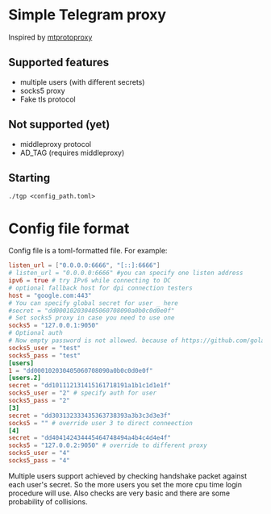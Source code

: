 # Simple Telegram proxy #

Inspired by [mtprotoproxy](https://github.com/alexbers/mtprotoproxy)

## Supported features ##
- multiple users (with different secrets)
- socks5 proxy
- Fake tls protocol

## Not supported (yet) ##

- middleproxy protocol
- AD_TAG (requires middleproxy)

## Starting ##

`./tgp <config_path.toml>`

# Config file format
Config file is a toml-formatted file. For example:
```toml
listen_url = ["0.0.0.0:6666", "[::]:6666"]
# listen_url = "0.0.0.0:6666" #you can specify one listen address
ipv6 = true # try IPv6 while connecting to DC
# optional fallback host for dpi connection testers
host = "google.com:443"
# You can specify global secret for user _ here
#secret = "dd000102030405060708090a0b0c0d0e0f"
# Set socks5 proxy in case you need to use one
socks5 = "127.0.0.1:9050"
# Optional auth
# Now empty password is not allowed. because of https://github.com/golang/go/issues/57285
socks5_user = "test"
socks5_pass = "test"
[users]
1 = "dd000102030405060708090a0b0c0d0e0f"
[users.2] 
secret = "dd101112131415161718191a1b1c1d1e1f"
socks5_user = "2" # specify auth for user
socks5_pass = "2"
[3]
secret = "dd303132333435363738393a3b3c3d3e3f"
socks5 = "" # override user 3 to direct conneection
[4]
secret = "dd404142434445464748494a4b4c4d4e4f"
socks5 = "127.0.0.2:9050" # override to different proxy
socks5_user = "4" 
socks5_pass = "4"
```

Multiple users support achieved by checking handshake packet against each 
user's secret. So the more users you set the more cpu time login procedure
will use. Also checks are very basic and there are some probability of
collisions.
